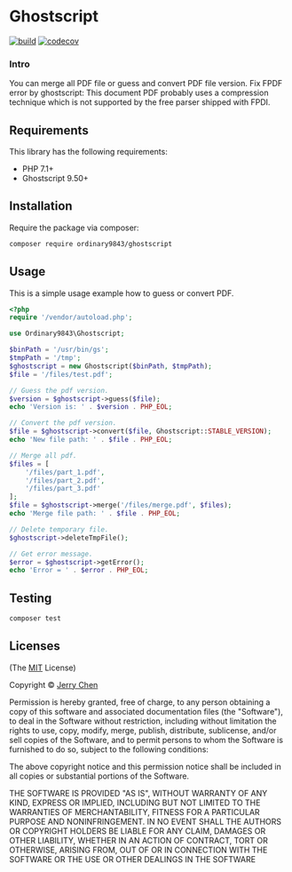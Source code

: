 # Ghostscript

[![build](https://github.com/ordinary9843/ghostscript/actions/workflows/php.yml/badge.svg)](https://github.com/ordinary9843/ghostscript/actions/workflows/php.yml)
[![codecov](https://codecov.io/gh/ordinary9843/ghostscript/branch/master/graph/badge.svg?token=DMXRZFN55V)](https://codecov.io/gh/ordinary9843/ghostscript)

### Intro

You can merge all PDF file or guess and convert PDF file version. Fix FPDF error by ghostscript: This document PDF probably uses a compression technique which is not supported by the free parser shipped with FPDI.

## Requirements

This library has the following requirements:

- PHP 7.1+
- Ghostscript 9.50+

## Installation

Require the package via composer:

```bash
composer require ordinary9843/ghostscript
```

## Usage

This is a simple usage example how to guess or convert PDF.

```php
<?php
require '/vendor/autoload.php';

use Ordinary9843\Ghostscript;

$binPath = '/usr/bin/gs';
$tmpPath = '/tmp';
$ghostscript = new Ghostscript($binPath, $tmpPath);
$file = '/files/test.pdf';

// Guess the pdf version.
$version = $ghostscript->guess($file);
echo 'Version is: ' . $version . PHP_EOL;

// Convert the pdf version.
$file = $ghostscript->convert($file, Ghostscript::STABLE_VERSION);
echo 'New file path: ' . $file . PHP_EOL;

// Merge all pdf.
$files = [
    '/files/part_1.pdf',
    '/files/part_2.pdf',
    '/files/part_3.pdf'
];
$file = $ghostscript->merge('/files/merge.pdf', $files);
echo 'Merge file path: ' . $file . PHP_EOL;

// Delete temporary file.
$ghostscript->deleteTmpFile();

// Get error message.
$error = $ghostscript->getError();
echo 'Error = ' . $error . PHP_EOL;
```

## Testing

```bash
composer test
```

## Licenses

(The [MIT](http://www.opensource.org/licenses/mit-license.php) License)

Copyright &copy; [Jerry Chen](https://ordinary9843.medium.com/)

Permission is hereby granted, free of charge, to any person obtaining a copy
of this software and associated documentation files (the "Software"), to deal
in the Software without restriction, including without limitation the rights
to use, copy, modify, merge, publish, distribute, sublicense, and/or sell
copies of the Software, and to permit persons to whom the Software is
furnished to do so, subject to the following conditions:

The above copyright notice and this permission notice shall be included in
all copies or substantial portions of the Software.

THE SOFTWARE IS PROVIDED "AS IS", WITHOUT WARRANTY OF ANY KIND, EXPRESS OR
IMPLIED, INCLUDING BUT NOT LIMITED TO THE WARRANTIES OF MERCHANTABILITY,
FITNESS FOR A PARTICULAR PURPOSE AND NONINFRINGEMENT. IN NO EVENT SHALL THE
AUTHORS OR COPYRIGHT HOLDERS BE LIABLE FOR ANY CLAIM, DAMAGES OR OTHER
LIABILITY, WHETHER IN AN ACTION OF CONTRACT, TORT OR OTHERWISE, ARISING FROM,
OUT OF OR IN CONNECTION WITH THE SOFTWARE OR THE USE OR OTHER DEALINGS IN
THE SOFTWARE
